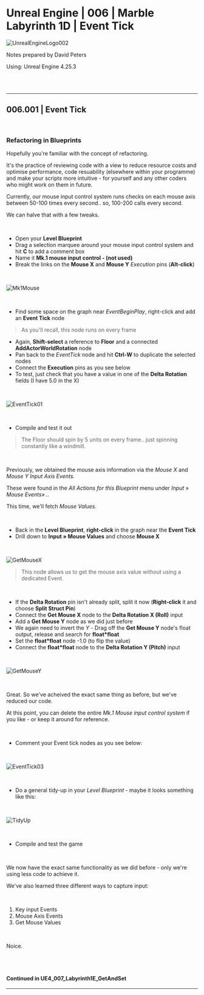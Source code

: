 # Unreal Engine | 006 | Marble Labyrinth 1D | Event Tick

![UnrealEngineLogo002](https://user-images.githubusercontent.com/36719180/90347960-a4e68900-e087-11ea-9349-f5a59105b4d2.png)


Notes prepared by David Peters

Using: Unreal Engine 4.25.3 

<br><br>

---

## 006.001 | Event Tick

<br>

### Refactoring in Blueprints

Hopefully you're familiar with the concept of refactoring.

It's the practice of reviewing code with a view to reduce resource costs and optimise performance, code resuability (elsewhere within your programme) and make your scripts more intuitive - for yourself and any other coders who might work on them in future.

Currently, our mouse input control system runs checks on each mouse axis between 50-100 times every second.. so, 100-200 calls every second.

We can halve that with a few tweaks.

<br>

- Open your **Level Blueprint**
- Drag a selection marquee around your mouse input control system and hit **C** to add a comment box
- Name it **Mk.1 mouse input control - (not used)**
- Break the links on the **Mouse X** and **Mouse Y** *Execution* pins (**Alt-click**)

<br>

![Mk1Mouse](https://user-images.githubusercontent.com/36719180/90996658-877b6700-e613-11ea-84c5-4f9fbc8cffad.png)

<br>

- Find some space on the graph near *EventBeginPlay*, right-click and add an **Event Tick** node
>As you'll recall, this node runs on every frame
- Again, **Shift-select** a reference to **Floor** and a connected **AddActorWorldRotation** node
- Pan back to the *EventTick* node and hit **Ctrl-W** to duplicate the selected nodes
- Connect the **Execution** pins as you see below
- To test, just check that you have a value in one of the **Delta Rotation** fields (I have 5.0 in the X)

<br>

![EventTick01](https://user-images.githubusercontent.com/36719180/90994449-dbcf1880-e60c-11ea-81ae-abc076702abb.png)

<br>

- Compile and test it out

>The Floor should spin by 5 units on every frame.. just spinning constantly like a windmill.

<br>

Previously, we obtained the mouse axis information via the *Mouse X* and *Mouse Y* *Input Axis Events.*

These were found in the *All Actions for this Blueprint* menu under *Input » Mouse Events» ..* 

This time, we'll fetch *Mouse Values.*

<br>

- Back in the **Level Blueprint**, **right-click** in the graph near the **Event Tick**
- Drill down to **Input » Mouse Values** and choose **Mouse X**

<br>

![GetMouseX](https://user-images.githubusercontent.com/36719180/90994907-5f3d3980-e60e-11ea-886f-96538d5ff786.png)

>This node allows us to get the mouse axis value without using a dedicated Event.

<br>

- If the **Delta Rotation** pin isn't already split, split it now (**Right-click** it and choose **Split Struct Pin**)
- Connect the **Get Mouse X** node to the **Delta Rotation X (Roll)** input
- Add a **Get Mouse Y** node as we did just before
- We again need to invert the *Y* - Drag off the **Get Mouse Y** node's float output, release and search for **float*float**
- Set the **float*float** node -1.0 (to flip the value)
- Connect the **float*float** node to the **Delta Rotation Y (Pitch)** input

<br>

![GetMouseY](https://user-images.githubusercontent.com/36719180/90995659-b5ab7780-e610-11ea-82a5-7ce433f411e8.png)

<br>

Great. So we've acheived the exact same thing as before, but we've reduced our code.

At this point, you can delete the entire *Mk.1 Mouse input control system* if you like - or keep it around for reference.

<br>

- Comment your Event tick nodes as you see below:

<br>

![EventTick03](https://user-images.githubusercontent.com/36719180/90996168-0ec7db00-e612-11ea-82dc-57026abf9994.png)

<br>

- Do a general tidy-up in your *Level Blueprint* - maybe it looks something like this:

<br>

![TidyUp](https://user-images.githubusercontent.com/36719180/90996251-4767b480-e612-11ea-8156-026c1bd53772.png)

<br>

- Compile and test the game

<br>

We now have the exact same functionality as we did before - only we're using less code to achieve it.

We've also learned three different ways to capture input:

<br>

1. Key input Events
2. Mouse Axis Events
3. Get Mouse Values

<br>

Noice.

<br><br>

#### Continued in UE4_007_Labyrinth1E_GetAndSet

---
